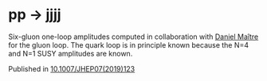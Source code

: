 # pp → jjjj

Six-gluon one-loop amplitudes computed in collaboration with [Daniel Maître](https://inspirehep.net/authors/1021220) for the gluon loop. The quark loop is in principle known because the N=4 and N=1 SUSY amplitudes are known. 

Published in [10.1007/JHEP07(2019)123](https://inspirehep.net/literature/1728738)